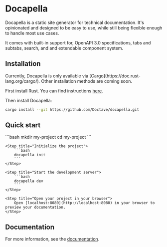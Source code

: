 # Docapella

Docapella is a static site generator for technical documentation. It's opinionated and designed to be easy to use, while still being flexible enough to handle most use cases.

It comes with built-in support for, OpenAPI 3.0 specifications, tabs and subtabs, search, and and extendable component system.

## Installation

<Callout type="warning">
    Currently, Docapella is only available via [Cargo](https://doc.rust-lang.org/cargo/). Other installation methods are coming soon.
</Callout>

First install Rust. You can find instructions [here](https://www.rust-lang.org/tools/install).

Then install Docapella:

```bash
cargo install --git https://github.com/Doctave/docapella.git
```

## Quick start

<Steps>
    <Step title="Create a a folder for your project">
        ```bash
        mkdir my-project
        cd my-project
        ```
    </Step>

    <Step title="Initialize the project">
        ```bash
        docapella init
        ```
    </Step>

    <Step title="Start the development server">
        ```bash
        docapella dev
        ```
    </Step>

    <Step title="Open your project in your browser">
        Open [localhost:8080](http://localhost:8080) in your browser to preview your documentation.
    </Step>
</Steps>


## Documentation

For more information, see the [documentation](https://docapella.com).
